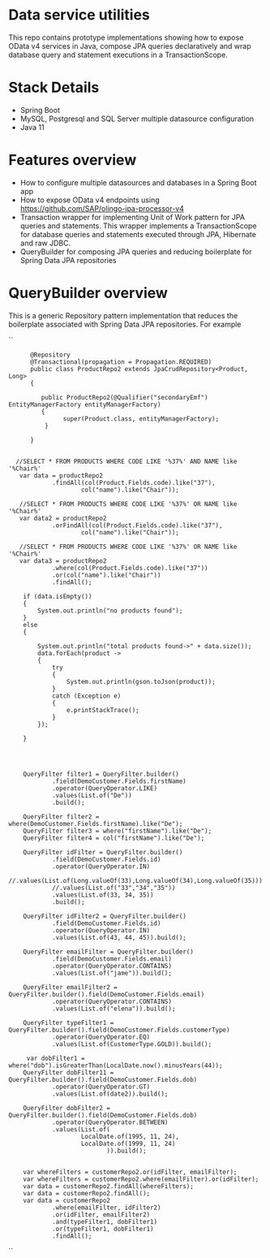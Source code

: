 # Data service utilities

This repo contains prototype implementations showing how to expose OData v4 services in Java, compose JPA queries declaratively
and wrap database query and statement executions in a TransactionScope.

# Stack Details
  - Spring Boot 
  - MySQL, Postgresql and SQL Server multiple datasource configuration
  - Java 11
  
  # Features overview
  - How to configure multiple datasources and databases in a Spring Boot app
  - How to expose OData v4 endpoints using https://github.com/SAP/olingo-jpa-processor-v4
  - Transaction wrapper for implementing Unit of Work pattern for JPA queries and statements. 
    This wrapper implements a TransactionScope for database queries and statements executed through JPA, Hibernate and raw JDBC.
  - QueryBuilder for composing JPA queries and reducing boilerplate for Spring Data JPA repositories
  
  
  # QueryBuilder overview
  This is a generic Repository pattern implementation that reduces the boilerplate associated with Spring Data JPA repositories.
  For example
  
  ``
     
     
          @Repository
          @Transactional(propagation = Propagation.REQUIRED)
          public class ProductRepo2 extends JpaCrudRepository<Product, Long>
          {

             public ProductRepo2(@Qualifier("secondaryEmf") EntityManagerFactory entityManagerFactory)
             {
                   super(Product.class, entityManagerFactory);
              }

          }
      
      
      //SELECT * FROM PRODUCTS WHERE CODE LIKE '%37%' AND NAME like '%Chair%'
       var data = productRepo2
                .findAll(col(Product.Fields.code).like("37"),
                        col("name").like("Chair"));
                        
       //SELECT * FROM PRODUCTS WHERE CODE LIKE '%37%' OR NAME like '%Chair%'
       var data2 = productRepo2
                .orFindAll(col(Product.Fields.code).like("37"),
                        col("name").like("Chair"));

       //SELECT * FROM PRODUCTS WHERE CODE LIKE '%37%' OR NAME like '%Chair%'
       var data3 = productRepo2
                .where(col(Product.Fields.code).like("37"))
                .or(col("name").like("Chair"))
                .findAll();

        if (data.isEmpty())
        {
            System.out.println("no products found");
        }
        else
        {

            System.out.println("total products found->" + data.size());
            data.forEach(product ->
            {
                try
                {
                    System.out.println(gson.toJson(product));
                }
                catch (Exception e)
                {
                    e.printStackTrace();
                }
            });

        }
        
        
        
        
        QueryFilter filter1 = QueryFilter.builder()
                .field(DemoCustomer.Fields.firstName)
                .operator(QueryOperator.LIKE)
                .values(List.of("De"))
                .build();

        QueryFilter filter2 = where(DemoCustomer.Fields.firstName).like("De");
        QueryFilter filter3 = where("firstName").like("De");
        QueryFilter filter4 = col("firstName").like("De");

        QueryFilter idFilter = QueryFilter.builder()
                .field(DemoCustomer.Fields.id)
                .operator(QueryOperator.IN)
                //.values(List.of(Long.valueOf(33),Long.valueOf(34),Long.valueOf(35)))
                //.values(List.of("33","34","35"))
                .values(List.of(33, 34, 35))
                .build();

        QueryFilter idFilter2 = QueryFilter.builder()
                .field(DemoCustomer.Fields.id)
                .operator(QueryOperator.IN)
                .values(List.of(43, 44, 45)).build();

        QueryFilter emailFilter = QueryFilter.builder()
                .field(DemoCustomer.Fields.email)
                .operator(QueryOperator.CONTAINS)
                .values(List.of("jame")).build();

        QueryFilter emailFilter2 = QueryFilter.builder().field(DemoCustomer.Fields.email)
                .operator(QueryOperator.CONTAINS)
                .values(List.of("elena")).build();

        QueryFilter typeFilter1 = QueryFilter.builder().field(DemoCustomer.Fields.customerType)
                .operator(QueryOperator.EQ)
                .values(List.of(CustomerType.GOLD)).build();
         
         var dobFilter1 = where("dob").isGreaterThan(LocalDate.now().minusYears(44));
        QueryFilter dobFilter11 = QueryFilter.builder().field(DemoCustomer.Fields.dob)
                .operator(QueryOperator.GT)
                .values(List.of(date2)).build();

        QueryFilter dobFilter2 = QueryFilter.builder().field(DemoCustomer.Fields.dob)
                .operator(QueryOperator.BETWEEN)
                .values(List.of(
                        LocalDate.of(1995, 11, 24),
                        LocalDate.of(1999, 11, 24)
                               )).build();
                               
                               
        var whereFilters = customerRepo2.or(idFilter, emailFilter);
        var whereFilters = customerRepo2.where(emailFilter).or(idFilter);
        var data = customerRepo2.findAll(whereFilters);
        var data = customerRepo2.findAll();
        var data = customerRepo2
                .where(emailFilter, idFilter2)
                .or(idFilter, emailFilter2)
                .and(typeFilter1, dobFilter1)
                .or(typeFilter1, dobFilter1)
                .findAll();

                
                
  
  ``
  
  
